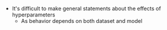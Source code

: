 - It's difficult to make general statements about the effects of hyperparameters
	- As behavior depends on both dataset and model